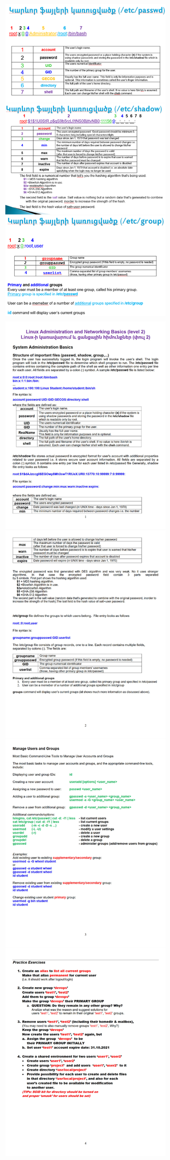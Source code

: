 ![img_11.png](images2/img_11.png)
![img_12.png](images2/img_12.png)
![img_13.png](images2/img_13.png)

![](images/Linux-Level-2-2021-2-1-System-Administration-Basics-Manage-Users-Groups-Sudo-LVM_01.jpg)
![](images/Linux-Level-2-2021-2-1-System-Administration-Basics-Manage-Users-Groups-Sudo-LVM_02.jpg)
![](images/Linux-Level-2-2021-2-1-System-Administration-Basics-Manage-Users-Groups-Sudo-LVM_03.jpg)
![](images/Linux-Level-2-2021-2-1-System-Administration-Basics-Manage-Users-Groups-Sudo-LVM_04.jpg)














